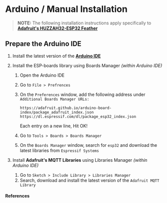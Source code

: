 # Arduino / Manual Installation

> **NOTE:** The following installation instructions apply specifically to [**Adafruit's HUZZAH32-ESP32 Feather**](https://learn.adafruit.com/adafruit-huzzah32-esp32-feather)

## Prepare the Arduino IDE
1.  Install the latest version of the [**Arduino IDE**](https://www.arduino.cc/en/Main/Software)

2.  Install the ESP-boards library using Boards Manager *(within Arduino IDE)*
    1.  Open the Arduino IDE
    2.  Go to `File > Prefrences`
    3.  On the `Preferences` window, add the following address under `Additional Boards Manager URLs:`
        ```
        https://adafruit.github.io/arduino-board-index/package_adafruit_index.json
        https://dl.espressif.com/dl/package_esp32_index.json
        ```
        Each entry on a new line, Hit OK!
        
    4.  Go to `Tools > Boards > Boards Manager`
    5.  On the `Boards Manager` window, search for `esp32` and download the latest libraries from `Espressif Systems`
    
3.  Install **Adafruit's MQTT Libraries** using Libraries Manager *(within Arduino IDE)*
    1.  Go to `Sketch > Include Library > Libraries Manager`
    2.  Search, download and install the latest version of the `Adafruit MQTT Library`

#### References


